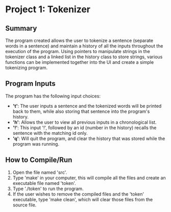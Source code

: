 Project 1: Tokenizer
====================
## Summary

The program created allows the user to tokenize a sentence (separate words in
a sentence) and maintain a history of all the inputs throughout the execution of the program. Using
pointers to manipulate strings in the tokenizer class and a linked list in the
history class to store strings, various functions can be implemented together
into the UI and create a simple tokenizing program.

## Program Inputs

The program has the following input choices:
 - **'t'**: The user inputs a sentence and the tokenized words will be printed
 back to them, while also storing that sentence into the program's history.
 - **'h'**: Allows the user to view all previous inputs in a chronological
 list.
 - **'!'**: This input '!', followed by an id (number in the history) recalls
 the sentence with the matching id only.
 - **'q'**: Will quit the program, and clear the history that was stored while
 the program was running.

## How to Compile/Run

1. Open the file named 'src'.
2. Type 'make' in your computer, this will compile all the files and create an
executable file named 'token'.
3. Type './token' to run the program.
4. If the user wishes to remove the compiled files and the 'token' executable,
type 'make clean', which will clear those files from the source file.
